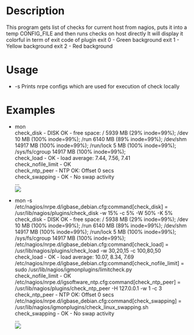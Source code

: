 # Description
This program gets list of checks for current host from nagios, puts it into a temp CONFIG_FILE and then runs checks on host directly
It will display it colorful in term of exit code of plugin
exit 0 - Green background
exit 1 - Yellow background
exit 2 - Red background

# Usage
- -s
        Prints nrpe configs which are used for execution of check locally

# Examples
- mon  
check_disk - DISK OK - free space: / 5939 MB (29% inode=99%); /dev 10 MB (100% inode=99%); /run 6140 MB (89% inode=99%);   /dev/shm 14917 MB (100% inode=99%); /run/lock 5 MB (100% inode=99%); /sys/fs/cgroup 14917 MB (100% inode=99%);  
check_load - OK - load average: 7.44, 7.56, 7.41  
check_nofile_limit - OK  
check_ntp_peer - NTP OK: Offset 0 secs  
check_swapping - OK - No swap activity  
...  
![](https://3.downloader.disk.yandex.ru/disk/f423241fa113227243b06d0442e27bd97391bc6309e6f5139abf1739ab673705/56d9ed48/33-bZQkAwxR3vD43Wn86qYVRhGcYkSU5g8WGi2Xq0s-IO9dqVo_okBXajdg-QiCRSdCxIzpNcfhwDeFhp0xfuQ%3D%3D?uid=0&filename=montor.png&disposition=inline&hash=&limit=0&content_type=image%2Fpng&fsize=47770&hid=673f84c5158eb284661b01a7e674503c&media_type=image&tknv=v2&etag=1a287d8d1d61bbb4ee2aeb7ce7d5c274)

- mon -s  
/etc/nagios/nrpe.d/igbase_debian.cfg:command[check_disk] = /usr/lib/nagios/plugins/check_disk -w 15% -c 5% -W 50% -K 5%  
check_disk - DISK OK - free space: / 5938 MB (29% inode=99%); /dev 10 MB (100% inode=99%); /run 6140 MB (89% inode=99%);   /dev/shm 14917 MB (100% inode=99%); /run/lock 5 MB (100% inode=99%); /sys/fs/cgroup 14917 MB (100% inode=99%);  
/etc/nagios/nrpe.d/igbase_debian.cfg:command[check_load] = /usr/lib/nagios/plugins/check_load -w 30,20,15 -c 100,80,50  
check_load - OK - load average: 10.07, 8.34, 7.69  
/etc/nagios/nrpe.d/igbase_debian.cfg:command[check_nofile_limit] = sudo /usr/lib/nagios/igmonplugins/limitcheck.py  
check_nofile_limit - OK  
/etc/nagios/nrpe.d/igsoftware_ntp.cfg:command[check_ntp_peer] = /usr/lib/nagios/plugins/check_ntp_peer -H 127.0.0.1 -w 1 -c 3  
check_ntp_peer - NTP OK: Offset 0 secs  
/etc/nagios/nrpe.d/igbase_debian.cfg:command[check_swapping] = /usr/lib/nagios/igmonplugins/check_linux_swapping.sh  
check_swapping - OK - No swap activity  
...  
![](https://4.downloader.disk.yandex.ru/disk/a34165fd8104c26132572b4c36c3bc621dc892bc7ad05767b4d50710697f9fcd/56d9edec/33-bZQkAwxR3vD43Wn86qa08n28iEWy1oBlI6sTOekrhtVL82sCe-1knurOs90nOA-4XVK3pis4mD5eiRjpWyA%3D%3D?uid=0&filename=montors.png&disposition=inline&hash=&limit=0&content_type=image%2Fpng&fsize=81398&hid=f468e600be4ebc859a69cae6285b2112&media_type=image&tknv=v2&etag=080e5997daf690ce51b89c487e61f8eb)
